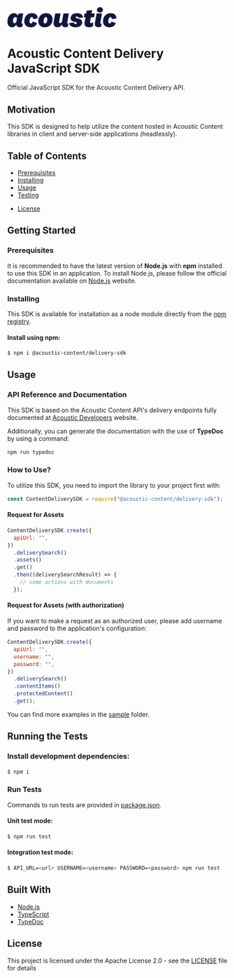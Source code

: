 <img src="acoustic-wordmark.svg" alt="Acoustic" title="Acoustic" width="250"/>

# Acoustic Content Delivery JavaScript SDK

Official JavaScript SDK for the Acoustic Content Delivery API.

## Motivation

This SDK is designed to help utilize the content hosted in Acoustic Content libraries in client and server-side applications (headlessly).

## Table of Contents

- [Prerequisites](#prerequisites)
- [Installing](#installing)
- [Usage](#usage)
- [Testing](#running-the-tests)
<!-- - [Contributing](#contributing) -->
- [License](#license)

## Getting Started

### Prerequisites

It is recommended to have the latest version of **Node.js** with **npm** installed to use this SDK in an application. To install Node.js, please follow the official documentation available on [Node.js](https://nodejs.org/en/) website.

### Installing

This SDK is available for installation as a node module directly from the [npm registry](https://www.npmjs.com/package/@acoustic-content/delivery-sdk).

<!-- If you are unable to access the public npm registry for some reason, you may download this SDK from CDN. Please refer to the instructions described below for both installation methods. -->

#### Install using npm:

```bash
$ npm i @acoustic-content/delivery-sdk
```

<!--
#### Install using CDN:

```html
<script src="https://link_to_the_cdn"></script>
```
-->

## Usage

### API Reference and Documentation

This SDK is based on the Acoustic Content API's delivery endpoints fully documented at [Acoustic Developers](https://developer.goacoustic.com/acoustic-content/reference#introduction) website.

Additionally, you can generate the documentation with the use of **TypeDoc** by using a command:

```bash
npm run typedoc
```

### How to Use?

To utilize this SDK, you need to import the library to your project first with:

```js
const ContentDeliverySDK = require("@acoustic-content/delivery-sdk");
```

#### Request for Assets

```js
ContentDeliverySDK.create({
  apiUrl: "",
})
  .deliverySearch()
  .assets()
  .get()
  .then((deliverySearchResult) => {
    // some actions with documents
  });
```

#### Request for Assets (with authorization)

If you want to make a request as an authorized user, please add username and password to the application's configuration:

```js
ContentDeliverySDK.create({
  apiUrl: "",
  username: "",
  password: "",
})
  .deliverySearch()
  .contentItems()
  .protectedContent()
  .get();
```

You can find more examples in the [sample](https://github.com/acoustic-content-samples/content-delivery-js-sdk/tree/master/sample) folder.

## Running the Tests

### Install development dependencies:

```bash
$ npm i
```

### Run Tests

Commands to run tests are provided in [package.json](package.json).

#### Unit test mode:

```bash
$ npm run test
```

#### Integration test mode:

```bash
$ API_URL=<url> USERNAME=<username> PASSWORD=<password> npm run test
```

## Built With

- [Node.js](https://nodejs.org/en/)
- [TypeScript](https://www.typescriptlang.org/)
- [TypeDoc](https://typedoc.org/)

<!-- ## Contributing

Please read [CONTRIBUTING.md](https://gist.github.com/PurpleBooth/b24679402957c63ec426) for details on our code of conduct, and the process for submitting pull requests to us. -->

## License

This project is licensed under the Apache License 2.0 - see the [LICENSE](LICENSE) file for details
